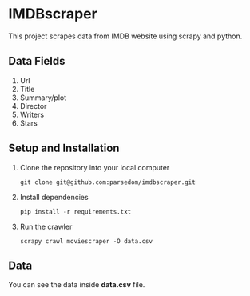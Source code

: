 # IMDBscraper
This project scrapes data from IMDB website using scrapy and python.

## Data Fields
1. Url
2. Title
3. Summary/plot
4. Director
5. Writers
6. Stars
   

## Setup and Installation

1. Clone the repository into your local computer

    ``` git clone git@github.com:parsedom/imdbscraper.git ```

2. Install dependencies

    ``` pip install -r requirements.txt ```

3. Run the crawler

    ``` scrapy crawl moviescraper -O data.csv ```

## Data
You can see the data inside **data.csv** file.

